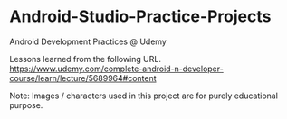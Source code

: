 # Android-Studio-Practice-Projects

Android Development Practices @ Udemy

Lessons learned from the following URL.
https://www.udemy.com/complete-android-n-developer-course/learn/lecture/5689964#content

Note: Images / characters used in this project are for purely educational purpose.
